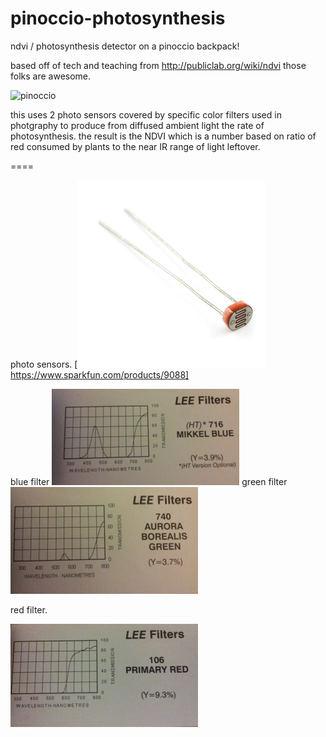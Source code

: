 pinoccio-photosynthesis
=======================

ndvi / photosynthesis detector on a pinoccio backpack!

based off of tech and teaching from http://publiclab.org/wiki/ndvi those folks are awesome.

![pinoccio](./animation3.gif)


this uses 2 photo sensors covered by specific color filters used in photgraphy to produce from diffused ambient light the rate of photosynthesis. the result is the NDVI which is a number based on ratio of red consumed by plants to the near IR range of light leftover.


====

photo sensors.
[![photo sensor](./photo_sensor.jpg) https://www.sparkfun.com/products/9088]


blue filter
![photo sensor](./blue_filter.jpg)
green filter
![photo sensor](./green_filter.jpg)

red filter.

![photo sensor](./red_filter.jpg)

